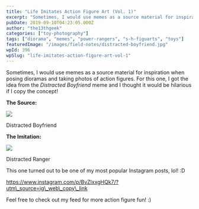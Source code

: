 ```yaml
---
title: "Life Imitates Action Figure Art (Vol. 1)"
excerpt: "Sometimes, I would use memes as a source material for inspiration when posing dioramas and taking photos of action figures. For this one, I got the idea from…"
pubDate: 2019-09-10T04:23:05.000Z
author: "the13thgeek"
categories: ["toy-photography"]
tags: ["diorama", "memes", "power-rangers", "s-h-figuarts", "toys"]
featuredImage: "/images/field-notes/distracted-boyfriend.jpg"
wpId: 396
wpSlug: "life-imitates-action-figure-art-vol-1"
---
```


Sometimes, I would use memes as a source material for inspiration when posing dioramas and taking photos of action figures. For this one, I got the idea from the _Distracted Boyfriend_ meme and I thought it would be hilarious if I copy the concept!

**The Source:**

![](/images/field-notes/distracted-boyfriend.jpg)

Distracted Boyfriend

**The Imitation:**

![](/images/field-notes/distracted-ranger.jpg)

Distracted Ranger

This one turned out to be one of my most popular Instagram posts, lol! :D

https://www.instagram.com/p/BvZlxxgHQk7/?utm\_source=ig\_web\_copy\_link

Feel free to check out my feed for more action figure fun! :)